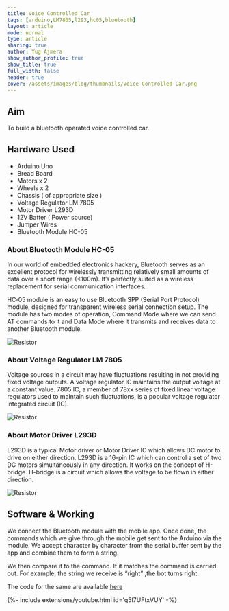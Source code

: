 ```yaml
---
title: Voice Controlled Car
tags: [arduino,LM7805,l293,hc05,bluetooth]
layout: article
mode: normal
type: article
sharing: true
author: Yug Ajmera
show_author_profile: true
show_title: true
full_width: false
header: true
cover: /assets/images/blog/thumbnails/Voice Controlled Car.png
---
```

## Aim
To build a bluetooth operated voice controlled car.

<!--more-->

## Hardware Used
- Arduino Uno
- Bread Board
- Motors x 2
- Wheels x 2
- Chassis ( of appropriate size )
- Voltage Regulator LM 7805
- Motor Driver L293D
- 12V Batter ( Power source)
- Jumper Wires
- Bluetooth Module HC-05

### About Bluetooth Module HC-05
In our world of embedded electronics hackery, Bluetooth serves as an excellent protocol for wirelessly transmitting relatively small amounts of data over a short range (<100m). It’s perfectly suited as a wireless replacement for serial communication interfaces.

HC‐05 module is an easy to use Bluetooth SPP (Serial Port Protocol) module, designed for transparent wireless serial connection setup. The module has two modes of operation, Command Mode where we can send AT commands to it and Data Mode where it transmits and receives data to another Bluetooth module.

<img src="{{site.baseurl}}/assets/images/blog/Voice-Controlled-Car/1.png" alt="Resistor" width=auto height=auto>

### About Voltage Regulator LM 7805
Voltage sources in a circuit may have fluctuations resulting in not providing fixed voltage outputs. A voltage regulator IC maintains the output voltage at a constant value. 7805 IC, a member of 78xx series of fixed linear voltage regulators used to maintain such fluctuations, is a popular voltage regulator integrated circuit (IC).

<img src="{{site.baseurl}}/assets/images/blog/Voice-Controlled-Car/2.png" alt="Resistor" width=auto height=auto>

### About Motor Driver L293D
L293D is a typical Motor driver or Motor Driver IC which allows DC motor to drive on either direction. L293D is a 16-pin IC which can control a set of two DC motors simultaneously in any direction. It works on the concept of H-bridge. H-bridge is a circuit which allows the voltage to be flown in either direction.

<img src="{{site.baseurl}}/assets/images/blog/Voice-Controlled-Car/3.png" alt="Resistor" width=auto height=auto>

## Software & Working 
We connect the Bluetooth module with the mobile app. Once done, the commands which we give through the mobile get sent to the Arduino via the module. We accept character by character from the serial buffer sent by the app and combine them to form a string.

We then compare it to the command. If it matches the command is carried out. For example, the string we receive is “right” ,the bot turns right.

The code for the same are available [here]( http://yainnoware.blogspot.in/p/voice-controlled-car.html)

<div>{%- include extensions/youtube.html id='q5I7UFtxVUY' -%}</div>
